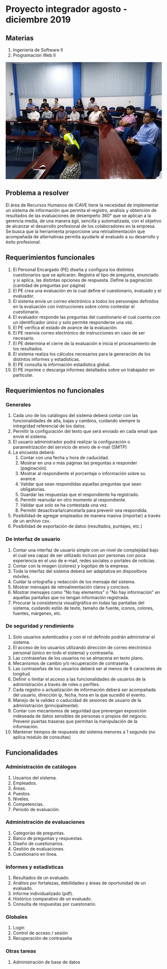 # Proyecto integrador agosto - diciembre 2019

## Materias

1. Ingeniería de Software II
2. Programación Web II

![](img/grupo.jpg?raw=true)

## Problema a resolver

El área de Recursos Humanos de ICAVE tiene la necesidad de implementar un sistema de información que permita el registro, análisis y obtención de resultados de las evaluaciones de desempeño 360° que se aplican a la gerencia media, de una manera ágil, sencilla y automatizada, con el objetivo de alcanzar el desarrollo profesional de los colaboradores en la empresa. Se busca que la herramienta proporcione una retroalimentación que acompañada de alternativas permita ayudarle al evaluado a su desarrollo y éxito profesional.

## Requerimientos funcionales

1. El Personal Encargado (PE) diseña y configura los distintos cuestionarios que se aplicarán. Registra el tipo de pregunta, enunciado y si aplica, las distintas opciones de respuesta. Define la paginación (cantidad de preguntas por página)
2. El PE crea una evaluación en la cual define el cuestionario, evaluado y el evaluador.
3. El sistema envía un correo electrónico a todos los personajes definidos en la evaluación con instrucciones sobre cómo contestar el cuestionario.
4. El evaluador responde las preguntas del cuestionario el cual cuenta con un identificador único y solo permite responderse una vez.
5. El PE verifica el estado de avance de la evaluación.
6. El PE reenvía correo electrónico de instrucciones en caso de ser necesario.
7. El PE determina el cierre de la evaluación e inicia el procesamiento de los resultados.
8. El sistema realiza los cálculos necesarios para la generación de los distintos informes y estadísticas.
9. El PE consulta la información estadística global.
10. El PE imprime o descarga informes detallados sobre un trabajador en particular.

## Requerimientos no funcionales

### Generales

1. Cada uno de los catálogos del sistema deberá contar con las funcionalidades de alta, bajas y cambios, cuidando siempre la intregridad referencial de los datos.
2. Permitir la configuración del texto que será enviado en cada email que envíe el sistema.
3. El usuario administrador podrá realizar la configuración o parametrización del servicio de envío de e-mail (SMTP)
4. La encuesta deberá: 
   1. Contar con una fecha y hora de caducidad.
   2. Mostrar en una o más páginas las preguntas a responder (paginación).
   3. Mostrar al respondiente el porcentaje o información sobre su avance.
   4. Validar que sean respondidas aquellas preguntas que sean obligatorias.
   5. Guardar las respuestas que el respondiente ha registrado.
   6. Permitir reanudar en otro momento al respondiente.
   7. Validar que solo se ha contestada una vez. 
   8. Permitir desactivarla/cancelarla para prevenir sea respondida.
5. Posibilidad de agregar empleados de manera masiva (importar) a través de un archivo csv.
6. Posibilidad de exportación de datos (resultados, puntajes, etc.)

### De interfaz de usuario

1. Contar una interfaz de usuario simple con un nivel de complejidad bajo el cual sea capaz de ser utilizado incluso por personas con poca experiencia en el uso de e-mail, redes sociales o portales de noticias.
2. Contar con la imagen (colores) y logotipo de la empresa.
3. Toda la interfaz del sistema deberá ser adaptativa en dispositivos móviles.
4. Cuidar la ortografía y redacción de los mensaje del sistema.
5. Mostrar mensajes de retroalmentación claros y concisos.
6. Mostrar mensajes como "No hay elementos" o "No hay información" en aquellas pantallas que no tengan información registrada.
7. Procurar la consistencia visual/gráfica en todas las pantallas del sistema, cuidando estilo de texto, tamaño de fuente, iconos, colores, fuentes, márgenes, etc.

### De seguridad y rendimiento

1. Solo usuarios autenticados y con el rol definido podrán administrar el sistema.
2. El acceso de los usuarios utilizando dirección de correo electrónico personal (único en todo el sistema) y contraseña.
3. Las contraseñas de los usuarios no se almacena en texto plano.
4. Mecanismos de cambio y/o recuperación de contraseña.
5. Las contraseñas de los usuarios deberá ser al menos de 6 caracteres de longitud.
6. Definir o limitar el acceso a las funcionalidades de usuarios de la administración a través de roles o perfiles.
7. Cada registro o actualización de información deberá ser acompañada del usuario, dirección ip, fecha, hora en la que sucedió el evento.
8. Manejo de la validez o caducidad de sesiones de usuario de la administración (principalmente).
9. Contar con mecanismos de seguridad que prevengan exposición indeseada de datos sensibles de personas o propios del negocio. Prevenir puertas traseras que permitan la manipulación de la información.
10. Mantener tiempos de respuesta del sistema menores a 1 segundo (no aplica módulo de consultas)

## Funcionalidades

### Administración de catálogos
1. Usuarios del sistema.
2. Empleados.
3. Áreas.
4. Puestos.
5. Niveles.
6. Competencias.
7. Periodo de evaluación.

### Administración de evaluaciones
1. Categorías de preguntas.
2. Banco de preguntas y respuestas.
3. Diseño de cuestionarios.
4. Gestión de evaluaciones.
5. Cuestionario en línea.

### Informes y estadísticas
1. Resultados de un evaluado.
2. Análisis por fortalezas, debilidades y áreas de oportunidad de un evaluado.
3. Informe individualizado (pdf).
4. Histórico comparativo de un evaluado.
5. Consulta de respuestas por cuestonario.   
   
### Globales
1. Login
2. Control de acceso / sesión
3. Recuperación de contraseña

### Otras tareas
1. Administración de base de datos

